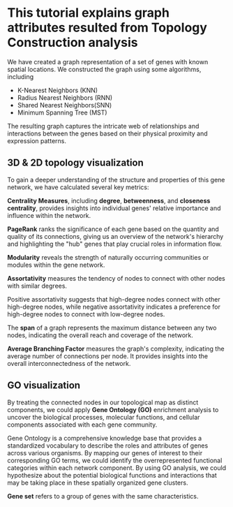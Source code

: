 # This tutorial explains graph attributes resulted from Topology Construction analysis

We have created a graph representation of a set of genes with known spatial locations. We constructed the graph using some algorithms, including 

- K-Nearest Neighbors (KNN)
- Radius Nearest Neighbors (RNN) 
- Shared Nearest Neighbors(SNN)
- Minimum Spanning Tree (MST)

The resulting graph captures the intricate web of relationships and interactions between the genes based on their physical proximity and expression patterns.

## 3D & 2D topology visualization

To gain a deeper understanding of the structure and properties of this gene network, we have calculated several key metrics:

**Centrality Measures**, including **degree**, **betweenness**, and **closeness centrality**, provides insights into individual genes' relative importance and influence within the network.

**PageRank** ranks the significance of each gene based on the quantity and quality of its connections, giving us an overview of the network's hierarchy and highlighting the "hub" genes that play crucial roles in information flow.

**Modularity** reveals the strength of naturally occurring communities or modules within the gene network.

**Assortativity** measures the tendency of nodes to connect with other nodes with similar degrees. 

Positive assortativity suggests that high-degree nodes connect with other high-degree nodes, while negative assortativity indicates a preference for high-degree nodes to connect with low-degree nodes.

The **span** of a graph represents the maximum distance between any two nodes, indicating the overall reach and coverage of the network.

**Average Branching Factor** measures the graph's complexity, indicating the average number of connections per node. It provides insights into the overall interconnectedness of the network.

## GO visualization

By treating the connected nodes in our topological map as distinct components, we could apply **Gene Ontology (GO)** enrichment analysis to uncover the biological processes, molecular functions, and cellular components associated with each gene community.

Gene Ontology is a comprehensive knowledge base that provides a standardized vocabulary to describe the roles and attributes of genes across various organisms. 
By mapping our genes of interest to their corresponding GO terms, we could identify the overrepresented functional categories within each network component. 
By using GO analysis, we could hypothesize about the potential biological functions and interactions that may be taking place in these spatially organized gene clusters.

**Gene set** refers to a group of genes with the same characteristics.